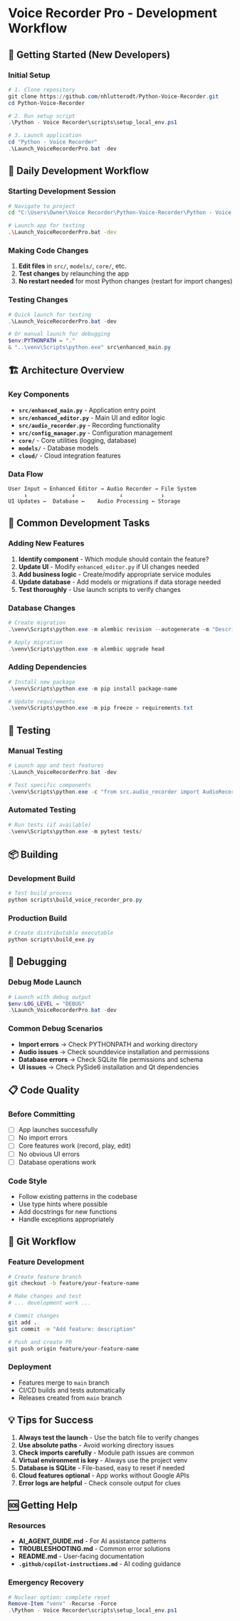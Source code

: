 # Voice Recorder Pro - Development Workflow

## 🚀 Getting Started (New Developers)

### Initial Setup
```powershell
# 1. Clone repository
git clone https://github.com/nhlutterodt/Python-Voice-Recorder.git
cd Python-Voice-Recorder

# 2. Run setup script  
.\Python - Voice Recorder\scripts\setup_local_env.ps1

# 3. Launch application
cd "Python - Voice Recorder"
.\Launch_VoiceRecorderPro.bat -dev
```

## 🔄 Daily Development Workflow

### Starting Development Session
```bash
# Navigate to project
cd "C:\Users\Owner\Voice Recorder\Python-Voice-Recorder\Python - Voice Recorder"

# Launch app for testing
.\Launch_VoiceRecorderPro.bat -dev
```

### Making Code Changes
1. **Edit files** in `src/`, `models/`, `core/`, etc.
2. **Test changes** by relaunching the app
3. **No restart needed** for most Python changes (restart for import changes)

### Testing Changes
```powershell
# Quick launch for testing
.\Launch_VoiceRecorderPro.bat -dev

# Or manual launch for debugging
$env:PYTHONPATH = "."
& "..\venv\Scripts\python.exe" src\enhanced_main.py
```

## 🏗️ Architecture Overview

### Key Components
- **`src/enhanced_main.py`** - Application entry point
- **`src/enhanced_editor.py`** - Main UI and editor logic
- **`src/audio_recorder.py`** - Recording functionality  
- **`src/config_manager.py`** - Configuration management
- **`core/`** - Core utilities (logging, database)
- **`models/`** - Database models
- **`cloud/`** - Cloud integration features

### Data Flow
```
User Input → Enhanced Editor → Audio Recorder → File System
     ↓              ↓              ↓            ↓
UI Updates ←  Database ←    Audio Processing ← Storage
```

## 🔧 Common Development Tasks

### Adding New Features
1. **Identify component** - Which module should contain the feature?
2. **Update UI** - Modify `enhanced_editor.py` if UI changes needed
3. **Add business logic** - Create/modify appropriate service modules
4. **Update database** - Add models or migrations if data storage needed
5. **Test thoroughly** - Use launch scripts to verify changes

### Database Changes
```powershell
# Create migration
.\venv\Scripts\python.exe -m alembic revision --autogenerate -m "Description"

# Apply migration  
.\venv\Scripts\python.exe -m alembic upgrade head
```

### Adding Dependencies
```powershell
# Install new package
.\venv\Scripts\python.exe -m pip install package-name

# Update requirements
.\venv\Scripts\python.exe -m pip freeze > requirements.txt
```

## 🧪 Testing

### Manual Testing
```powershell
# Launch app and test features
.\Launch_VoiceRecorderPro.bat -dev

# Test specific components
.\venv\Scripts\python.exe -c "from src.audio_recorder import AudioRecorderManager; print('Import OK')"
```

### Automated Testing
```powershell
# Run tests (if available)
.\venv\Scripts\python.exe -m pytest tests/
```

## 📦 Building

### Development Build
```powershell
# Test build process
python scripts\build_voice_recorder_pro.py
```

### Production Build
```powershell
# Create distributable executable
python scripts\build_exe.py
```

## 🐛 Debugging

### Debug Mode Launch
```powershell
# Launch with debug output
$env:LOG_LEVEL = "DEBUG"  
.\Launch_VoiceRecorderPro.bat -dev
```

### Common Debug Scenarios
- **Import errors** → Check PYTHONPATH and working directory
- **Audio issues** → Check sounddevice installation and permissions
- **Database errors** → Check SQLite file permissions and schema
- **UI issues** → Check PySide6 installation and Qt dependencies

## 📋 Code Quality

### Before Committing
- [ ] App launches successfully
- [ ] No import errors  
- [ ] Core features work (record, play, edit)
- [ ] No obvious UI errors
- [ ] Database operations work

### Code Style
- Follow existing patterns in the codebase
- Use type hints where possible
- Add docstrings for new functions
- Handle exceptions appropriately

## 🔄 Git Workflow

### Feature Development
```bash
# Create feature branch
git checkout -b feature/your-feature-name

# Make changes and test
# ... development work ...

# Commit changes
git add .
git commit -m "Add feature: description"

# Push and create PR
git push origin feature/your-feature-name
```

### Deployment
- Features merge to `main` branch
- CI/CD builds and tests automatically
- Releases created from `main` branch

## 💡 Tips for Success

1. **Always test the launch** - Use the batch file to verify changes
2. **Use absolute paths** - Avoid working directory issues
3. **Check imports carefully** - Module path issues are common
4. **Virtual environment is key** - Always use the project venv
5. **Database is SQLite** - File-based, easy to reset if needed
6. **Cloud features optional** - App works without Google APIs
7. **Error logs are helpful** - Check console output for clues

## 🆘 Getting Help

### Resources
- **AI_AGENT_GUIDE.md** - For AI assistance patterns
- **TROUBLESHOOTING.md** - Common error solutions  
- **README.md** - User-facing documentation
- **`.github/copilot-instructions.md`** - AI coding guidance

### Emergency Recovery
```powershell
# Nuclear option: complete reset
Remove-Item "venv" -Recurse -Force
.\Python - Voice Recorder\scripts\setup_local_env.ps1
```